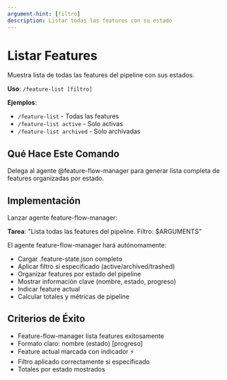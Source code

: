 ```yaml
---
argument-hint: [filtro]
description: Listar todas las features con su estado
---
```


# Listar Features

Muestra lista de todas las features del pipeline con sus estados.

**Uso**: `/feature-list [filtro]`

**Ejemplos**:
- `/feature-list` - Todas las features
- `/feature-list active` - Solo activas
- `/feature-list archived` - Solo archivadas

## Qué Hace Este Comando

Delega al agente @feature-flow-manager para generar lista completa de features organizadas por estado.

## Implementación

Lanzar agente feature-flow-manager:

**Tarea**: "Lista todas las features del pipeline. Filtro: $ARGUMENTS"

El agente feature-flow-manager hará autónomamente:
- Cargar .feature-state.json completo
- Aplicar filtro si especificado (active/archived/trashed)
- Organizar features por estado del pipeline
- Mostrar información clave (nombre, estado, progreso)
- Indicar feature actual
- Calcular totales y métricas de pipeline

## Criterios de Éxito

- Feature-flow-manager lista features exitosamente
- Formato claro: nombre (estado) [progreso]
- Feature actual marcada con indicador ⚡
- Filtro aplicado correctamente si especificado
- Totales por estado mostrados
